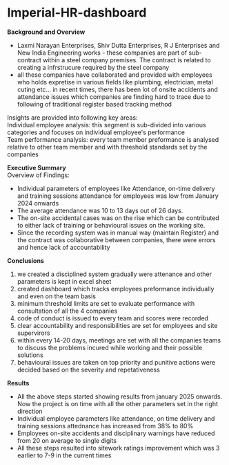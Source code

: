 # Imperial-HR-dashboard
**Background and Overview**<br>
- Laxmi Narayan Enterprises, Shiv Dutta Enterprises, R J Enterprises and New India Engineering works - these companies are part of sub-contract within a steel company premises. The contract is related to creating a infrstrucure required by the steel company<br>
- all these companies have collaborated and provided with employees who holds expretise in various fields like plumbing, electrician, metal cuting etc…
in recent times, there has been lot of onsite accidents and attendance issues which companies are finding hard to trace due to following of traditional register based tracking method<br>

Insights are provided into following key areas:<br>
Individual employee analysis: this segment is sub-divided into various categories and focuses on individual employee's performance<br>
Team performance analysis: every team member preformance is analysed relative to other team member and with threshold standards set by the companies<br>


**Executive Summary**<br>
Overview of Findings: <br>
- Individual parameters of employees like Attendance, on-time delivery and training sessions attendance for employees was low from January 2024 onwards<br>
- The average attendance was 10 to 13 days out of 26 days.<br>
- The on-site accidental cases was on the rise which can be contributed to either lack of training or behavioural issues on the working site.<br>
- Since the recording system was in manual way (maintain Register) and the contract was collaborative between companies, there were errors and hence lack of accountability<br>




**Conclusions**<br>
1. we created a disciplined system gradually were attenance and other parameters is kept in excel sheet<br>
2. created dashboard which tracks employees preformance individually and even on the team basis<br>
3. minimum threshold limits are set to evaluate performance with consultation of all the 4 companies<br>
4. code of conduct is issued to every team and scores were recorded<br>
5. clear accountability and responsibilities are set for employees and site supervirors<br>
6. within every 14-20 days, meetings are set with all the companies teams to discuss the problems incured while working and their possible solutions<br>
7. behavioural issues are taken on top priority and punitive actions were decided based on the severity and repetativeness<br>


**Results**<br>
- All the above steps started showing results from january 2025 onwards. Now the project is on time with all the other parameters set in the right direction<br>
- Individual employee parameters like attendance, on time delivery and training sessions attednance has increased from 38% to 80%<br>
- Employees on-site accidents and disciplinary warnings have reduced from 20 on average to single digits<br>
- All these steps resulted into sitework ratings improvement which was 3 earlier to 7-9 in the current times<br>


